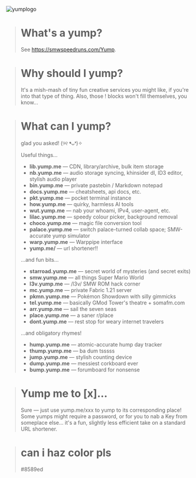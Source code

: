 ![yumplogo](https://github.com/user-attachments/assets/025b5c14-e400-4a2f-b4bd-2738c82292a0)

> # What's a yump?
> See https://smwspeedruns.com/Yump. 

> # Why should I yump?
> It's a mish-mash of tiny fun creative services you might like, if you're into that type of thing. Also, those ! blocks won't fill themselves, you know... 

> # What can I yump?
> glad you asked! (୨୧ ❛ᴗ❛)✧
>
> Useful things...
> - **lib.yump.me** — CDN, library/archive, bulk item storage
> - **nb.yump.me** — audio storage syncing, khinsider dl, ID3 editor, stylish audio player
> - **bin.yump.me** — private pastebin / Markdown notepad
> - **docs.yump.me** — cheatsheets, api docs, etc.
> - **pkt.yump.me** — pocket terminal instance
> - **how.yump.me** — quirky, harmless AI tools
> - **wut.yump.me** — nab your whoami, IPv4, user-agent, etc.
> - **lilac.yump.me** — speedy colour picker, background removal
> - **choco.yump.me** — magic file conversion tool
> - **palace.yump.me** — switch palace-turned collab space; SMW-accurate yump simulator
> - **warp.yump.me** — Warppipe interface
> - **yump.me/** — url shortener!!
> 
> ...and fun bits...
> - **starroad.yump.me** — secret world of mysteries (and secret exits)
> - **smw.yump.me** — all things Super Mario World 
> - **l3v.yump.me** — /l3v/ SMW ROM hack corner
> - **mc.yump.me** — private Fabric 1.21 server
> - **pkmn.yump.me** — Pokémon Showdown with silly gimmicks
> - **tel.yump.me** — basically GMod Tower's theatre + somafm.com
> - **arr.yump.me** — sail the seven seas
> - **place.yump.me** — a saner r/place
> - **dont.yump.me** — rest stop for weary internet travelers
>
> ...and obligatory rhymes!
> - **hump.yump.me** — atomic-accurate hump day tracker
> - **thump.yump.me** — ba dum tsssss
> - **jump.yump.me** — stylish counting device
> - **dump.yump.me** — messiest corkboard ever
> - **bump.yump.me** — forumboard for nonsense



> # Yump me to \[x]...
> Sure — just use yump.me/xxx to yump to its corresponding place! Some yumps might require a password, or for you to nab a Key from someplace else... it's a fun, slightly less efficient take on a standard URL shortener.

> # can i haz color pls
> #8589ed
